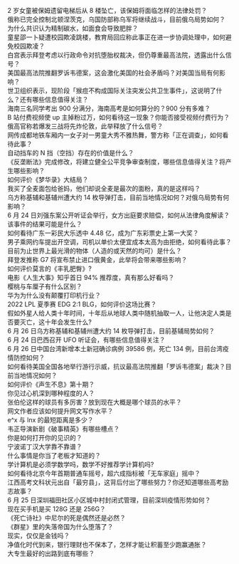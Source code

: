 2 岁女童被保姆遗留电梯后从 8 楼坠亡，该保姆将面临怎样的法律处罚？  
俄称已完全控制北顿涅茨克，乌国防部称乌军将继续战斗，目前俄乌局势如何？  
为什么共识认为精制碳水，如面食会导致肥胖？  
童星邵一卜疑遭校园欺凌跳楼，教育局回应称此事正在进一步协调处理中，如何避免校园欺凌？  
白宫表示拜登考虑以行政命令对抗堕胎权裁决，但仍尊重最高法院，透露出什么信号？  
美国最高法院推翻罗诉韦德案，这会激化美国的社会矛盾吗？对美国当局有何影响？  
世卫组织表示，现阶段「猴痘不构成国际关注突发公共卫生事件」，这说明了什么？还有哪些信息值得关注？  
海南三名同学考出 900 分满分，海南高考是如何算分的？900 分有多难？  
B 站付费视频使 up 主掉粉过万，如何看待这一现象？你能否接受视频付费行为？  
俄高官称若爆发三战将先炸伦敦，此举释放了什么信号？  
网传成都地铁车厢内一女子对一男童大秀不雅热舞，警方称「正在调查」，如何看待此事？  
自动挡车的 N 挡（空挡）存在的价值是什么？  
《反垄断法》完成修改，将建立健全公平竞争审查制度，哪些信息值得关注？将产生哪些影响？  
如何评价《梦华录》大结局？  
我买了全麦面包给爸妈，他们却说全麦是最次的面粉，真的是这样吗？  
乌方称基辅和基辅州遭大约 14 枚导弹打击，目前当地情况如何？对俄乌局势有何影响？  
6 月 24 日刘强东案公开听证会举行，女方出庭要求赔偿，如何从法律角度解读？该事件的结果可能是什么？  
如何看待广东一彩民大乐透中 4.48 亿，成为广东彩票史上第一大奖？  
男子乘网约车提出开空调，司机以单价太便宜成本太高为由拒绝，如何看待此事？  
目前为止世界上最光滑的物体（人造的或天然的均可）是什么？  
拜登发推称 G7 将宣布禁止进口俄黄金，此举将会带来哪些影响？  
如何评价莫言的《丰乳肥臀》?  
电影《人生大事》知乎首日 94% 推荐度，真有那么好看吗？  
樱桃与车厘子有什么区别？  
华为为什么没有颠覆打印机行业？  
2022 LPL 夏季赛 EDG 2:1 BLG，如何评价这场比赛？  
假如外星人给人类十年时间，十年后从地球人类中随机抽取一人，让他决定人类是否要灭亡，这十年会发生什么?  
6 月 26 日乌方称基辅和基辅州遭大约 14 枚导弹打击，目前基辅局势如何？  
6 月 24 日巴西召开 UFO 听证会，有哪些信息值得关注？  
6 月 26 日中国台湾新增本土新冠确诊病例 39586 例，死亡 134 例，目前台湾疫情防控如何？  
如何看待美国全国各地举行游行示威，抗议最高法院推翻「罗诉韦德案」裁决？目前当地情况如何？  
如何评价《声生不息》第十期？  
你见过心机深到哪种程度的人？  
张伯伦这样的球员有多厉害？放到现在大概是哪个球员的水平？  
网文作者应该如何提升网文写作水平？  
e^x 与 lnx 的最短距离是多少？  
韦正导演新剧《破事精英》有哪些槽点？  
你是如何打开你的见识的？  
宁波诺丁汉大学靠不靠谱？  
什么事情是你当了老板才知道的？  
学计算机是必须学数学吗，数学不好推荐学计算机吗?  
如何看待北京今年首期普通车摇号，超六成指标被「无车家庭」摇中？  
江西高考文科状元出自「最穷县」，这背后付出了哪些努力？你还知道哪些高考励志故事？  
6 月 25 日深圳福田社区小区城中村封闭式管理，目前深圳疫情形势如何？  
现在买手机是买 128G 还是 256G？  
《死亡诗社》中尼尔的死是偶然还是必然？  
《群星》里的失落帝国为什么堕落了？  
现实，仅仅是金钱吗？  
净值化时代到来，银行理财也不保本了，怎样才能让积蓄至少跑赢通胀？  
大专生最好的出路到底有哪些？  
